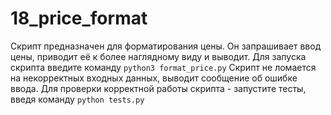 # 18_price_format
Скрипт предназначен для форматирования цены. Он запрашивает ввод цены, приводит её к более наглядному виду и выводит.
Для запуска скрипта введите команду `python3 format_price.py`
Скрипт не ломается на некорректных входных данных, выводит сообщение об ошибке ввода. Для проверки корректной работы скрипта - запустите тесты, введя команду `python tests.py`
